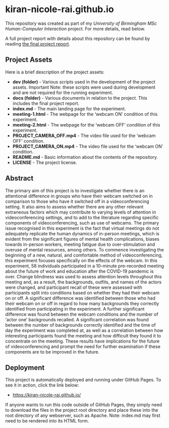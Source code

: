 # kiran-nicole-rai.github.io

This repository was created as part of my _University of Birmingham MSc Human-Computer Interaction_ project. For more details, read below.

A full project report with details about this repository can be found by reading [the final project report](https://github.com/kiran-nicole-rai/kiran-nicole-rai.github.io/blob/main/docs/Rai-1777056.pdf).

## Project Assets
Here is a brief description of the project assets:

* __dev (folder)__ - Various scripts used in the development of the project assets. Important Note: these scripts were used during development and are not required for the running experiment.
* __docs (folder)__ - Various documents in relation to the project. This includes the final project report.
* __index.md__ - The main landing page for the experiment.
* __meeting-1.html__ - The webpage for the ‘webcam ON’ condition of this experiment.
* __meeting-2.html__ - The webpage for the ‘webcam OFF’ condition of this experiment.
* __PROJECT_CAMERA_OFF.mp4__ - The video file used for the ‘webcam OFF’ condition.
* __PROJECT_CAMERA_ON.mp4__ - The video file used for the ‘webcam ON’ condition.
* __README.md__	- Basic information about the contents of the repository.
* __LICENSE__ - The project license.

## Abstract
The primary aim of this project is to investigate whether there is an attentional difference in groups who have their webcam switched on in comparison to those who have it switched off in a videoconferencing setting. It also aims to assess whether there are any other relevant extraneous factors which may contribute to varying levels of attention in videoconferencing settings, and to add to the literature regarding specific components of videoconferencing, such as use of webcams. The primary issue recognised in this experiment is the fact that virtual meetings do not adequately replicate the human dynamics of in-person meetings, which is evident from the significant figures of mental health complications, biases towards in-person workers, meeting fatigue due to over-stimulation and overuse of mental resources, among others. To commence investigating the beginning of a new, natural, and comfortable method of videoconferencing, this experiment focuses specifically on the effects of the webcam. In this experiment, 58 individuals participated in a 10-minute pre-recorded meeting about the future of work and education after the COVID-19 pandemic is over. Change blindness was used to assess attention levels throughout this meeting and, as a result, the backgrounds, outfits, and names of the actors were changed, and participant recall of these were assessed with participants split into conditions based on whether they had their webcam on or off. A significant difference was identified between those who had their webcam on or off in regard to how many backgrounds they correctly identified from participating in the experiment. A further significant difference was found between the webcam conditions and the number of ‘actor one’ backgrounds recalled. A significant correlation was found between the number of backgrounds correctly identified and the time of day the experiment was completed at, as well as a correlation between how interesting participants found the meeting and how difficult they found it to concentrate on the meeting. These results have implications for the future of videoconferencing and prompt the need for further examination if these components are to be improved in the future.

## Deployment
This project is automatically deployed and running under GitHub Pages. To see it in action, click the link below:

* https://kiran-nicole-rai.github.io/

If anyone wants to run this code outside of GitHub Pages, they simply need to download the  files  in  the  project  root  directory  and  place  these  into  the  root  directory  of  any  webserver, such as Apache. Note: index.md may first need to be rendered into its HTML form.
